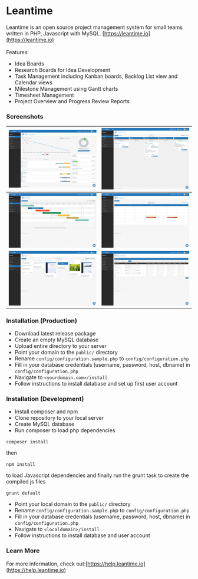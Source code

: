 
# Leantime #

Leantime is an open source project management system for small teams written in PHP, Javascript with MySQL. [https://leantime.io](https://leantime.io)
<br /><br />
Features:
* Idea Boards
* Research Boards for Idea Development
* Task Management including Kanban boards, Backlog List view and Calendar views
* Milestone Management using Gantt charts
* Timesheet Management
* Project Overview and Progress Review Reports  

### Screenshots ###

| ![alt text](public/images/Screenshots/Dashboard.png "Dashboard")        | ![alt text](public/images/Screenshots/ToDos_Kanban.png "Kanban Board")  |
| ------------------------------------------------------------------------|:--------------------------------------------------------------------:|
| ![alt text](public/images/Screenshots/Milestones_Gantt.png "Gantt Charts") | ![alt text](public/images/Screenshots/Calendar.png "Calendar View")      | 
| ![alt text](public/images/Screenshots/Idea_Board.png "Idea Board")       | ![alt text](public/images/Screenshots/Timesheets.png "Timesheets")    |  

### Installation (Production) ###

* Download latest release package
* Create an empty MySQL database
* Upload entire directory to your server 
* Point your domain to the `public/` directory
* Rename `config/configuration.sample.php` to `config/configuration.php`
* Fill in your database credentials (username, password, host, dbname) in `config/configuration.php`
* Navigate to `<yourdomain.com>/install`
* Follow instructions to install database and set up first user account

### Installation (Development) ###

* Install composer and npm 
* Clone repository to your local server
* Create MySQL database
* Run composer to load php dependencies
```
composer install
```
then
```
npm install
```
to load Javascript dependencies and finally run the grunt task to create the compiled js files
```
grunt default
```
* Point your local domain to the `public/` directory
* Rename `config/configuration.sample.ph`p to `config/configuration.php`
* Fill in your database credentials (username, password, host, dbname) in `config/configuration.php`
* Navigate to `<localdomain>/install`
* Follow instructions to install database and user account

### Learn More ###
For more information, check out:[https://help.leantime.io](https://help.leantime.io)